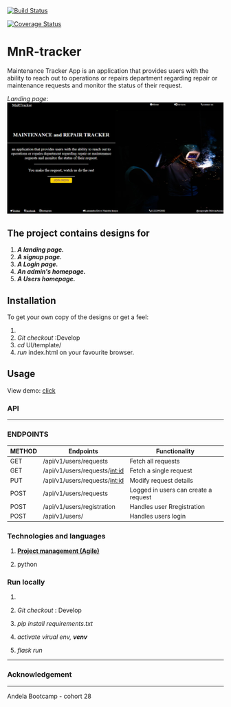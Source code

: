 
[![Build Status](https://travis-ci.org/Melvin1Atieno/MnR-Tracker.svg?branch=ft-user-post-requests-157931267)](https://travis-ci.org/Melvin1Atieno/MnR-Tracker)

[![Coverage Status](https://coveralls.io/repos/github/Melvin1Atieno/MnR-Tracker/badge.svg?branch=ft-user-post-requests-157931267)](https://coveralls.io/github/Melvin1Atieno/MnR-Tracker?branch=master)

# MnR-tracker

Maintenance Tracker App is an application that provides users with the ability to reach out to operations or repairs department regarding repair or maintenance requests and monitor the status of their request.

*Landing page*:
![MnRlanding Page](/UI/static/images/land.png)

## The project contains designs for

 1. _**A landing page.**_
 2. _**A signup page.**_
 3. _**A Login page.**_
 4. _**An admin's homepage.**_
 5. _**A Users homepage.**_

## Installation

 To get your own copy of the designs or get a feel:
 1. [_clone_]:https://github.com/Melvin1Atieno/MnR-Tracker.git.
 2. _Git checkout_ :Develop
 3. _cd_ UI/template/  
 4. _run_  index.html on your favourite browser.

## Usage

View demo: [click](https://melvin1atieno.github.io/MnR-Tracker)

### API
--------------------------------------------------------------------------------------------------------------------------

### ENDPOINTS

 **METHOD**| **Endpoints**                    |**Functionality**
 ----------|----------------------------------|--------------------------------------|
 GET       |/api/v1/users/requests            | Fetch all requests                   |
 GET       |/api/v1/users/requests/<int:id>   | Fetch a single request               |
 PUT       |/api/v1/users/requests/<int:id>   | Modify request details               |
 POST      |/api/v1/users/requests            | Logged in users can create a request |
 POST      |/api/v1/users/registration        | Handles user Rregistration           |
 POST     |/api/v1/users/                    | Handles users login                  |

### Technologies and languages

1. [**Project management (Agile)**](https://www.pivotaltracker.com/n/projects/2173280)

2. python

### Run locally

1. [_clone_]:(https://github.com/Melvin1Atieno/MnR-Tracker)

2. _Git checkout_ : Develop

3. _pip install requirements.txt_

4. _activate virual env, **venv**_

5. _flask run_

------------------------------------------------------------------------------------------------------------------------------------------------

### Acknowledgement

------------------------------------------------------------------------------------------------------------------------------------------------

Andela Bootcamp - cohort 28